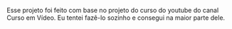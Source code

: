 Esse projeto foi feito com base no projeto do curso do youtube do canal Curso em Vídeo.
Eu tentei fazê-lo sozinho e consegui na maior parte dele.
